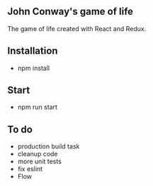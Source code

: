 ## John Conway's game of life

The game of life created with React and Redux.

## Installation

* npm install

## Start

* npm run start

## To do

* production build task
* cleanup code
* more unit tests
* fix eslint
* Flow
